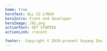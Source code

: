 ```yaml
---
home: true
heroText: ALL IS LYNCH
heroIntro: Front end developer
heroImage: /01.png
actionText: GET STARTED
actionLink: /recent

footer:  Copyright © 2019-present Xuyang Zou
---
```

